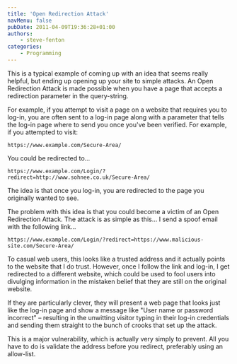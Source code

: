 ```yaml
---
title: 'Open Redirection Attack'
navMenu: false
pubDate: 2011-04-09T19:36:28+01:00
authors:
    - steve-fenton
categories:
    - Programming
---
```


This is a typical example of coming up with an idea that seems really helpful, but ending up opening up your site to simple attacks. An Open Redirection Attack is made possible when you have a page that accepts a redirection parameter in the query-string.

For example, if you attempt to visit a page on a website that requires you to log-in, you are often sent to a log-in page along with a parameter that tells the log-in page where to send you once you've been verified. For example, if you attempted to visit:

```text
https://www.example.com/Secure-Area/
```

You could be redirected to…

```text
https://www.example.com/Login/?redirect=http://www.sohnee.co.uk/Secure-Area/
```

The idea is that once you log-in, you are redirected to the page you originally wanted to see.

The problem with this idea is that you could become a victim of an Open Redirection Attack. The attack is as simple as this… I send a spoof email with the following link…

```text
https://www.example.com/Login/?redirect=https://www.malicious-site.com/Secure-Area/
```

To casual web users, this looks like a trusted address and it actually points to the website that I do trust. However, once I follow the link and log-in, I get redirected to a different website, which could be used to fool users into divulging information in the mistaken belief that they are still on the original website.

If they are particularly clever, they will present a web page that looks just like the log-in page and show a message like "User name or password incorrect" – resulting in the unwitting visitor typing in their log-in credentials and sending them straight to the bunch of crooks that set up the attack.

This is a major vulnerability, which is actually very simply to prevent. All you have to do is validate the address before you redirect, preferably using an allow-list.
